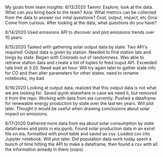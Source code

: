 My goals from team insights: 8/13/2020
Tammi: Explore, look at the data. What can you bring back to the team?
Asia: What metrics can be collected from the data to answer our inital questions? Cost, output, impact, etc
Gina: Come from curious. After looking at the data, what questions do you have?

8/14/2020
Used emissions API to discover and plot emissions trends over 10 years

8/15/2020
Tasked with gathering solar output data by state. Two API's required: Output data is given by station. 
Needed to find station lats and longs by state. Began with Colorado out of randomness. Was able to retrieve
station data and create a list of tuples to feed ouput API. Exceeded rate limit at 3:20. Need wait an hour.
Will try again later to gather state info for CO and then alter parameters for other states. need to rename
notebooks, my bad

8/16/2020
Looking at output data, realized that this output data is not what we are looking for.
Saved ipynb elsewhere in case we need it, but removed it from the repo. Working with data from eia
currently. Pushed a dataframe for renewable energy production by state over the last ten years. Will plot
later. Thought it would be useful when drawing conclusions about solar impact on emissions. 

8/17/2020
Gathered more data from eia about solar consumption by state dataframes and plots in eia.ipynb. Found solar production data in an excel file
on eia, formatted with pivot table and saved as csv. Loaded csv into Jupyter notebook. Will plot later. Did population data work today
spent a bunch of time hitting the API to make a dataframe, then found a csv with all the information already in there (oops).

